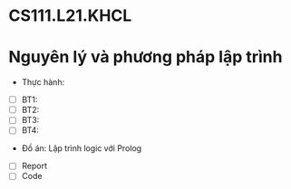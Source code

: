 # CS111.L21.KHCL
# Nguyên lý và phương pháp lập trình

- Thực hành:
- [ ] BT1: 
- [ ] BT2:
- [ ] BT3:
- [ ] BT4:

- Đồ án: Lập trình logic với Prolog
- [ ] Report
- [ ] Code
